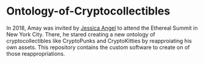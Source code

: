 # Ontology-of-Cryptocollectibles
In 2018, Amay was invited by [Jessica Angel](http://www.jessicaangelarts.com/) to attend the Ethereal Summit in New York City. There, he stared creating a new ontology of cryptocollectibles like CryptoPunks and CryptoKitties by reapproiating his own assets. This repository contains the custom software to create on of those reappropriations. 

